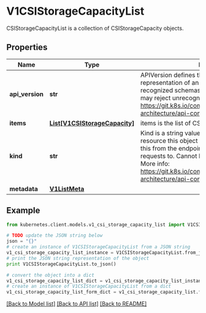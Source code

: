 # V1CSIStorageCapacityList

CSIStorageCapacityList is a collection of CSIStorageCapacity objects.

## Properties
Name | Type | Description | Notes
------------ | ------------- | ------------- | -------------
**api_version** | **str** | APIVersion defines the versioned schema of this representation of an object. Servers should convert recognized schemas to the latest internal value, and may reject unrecognized values. More info: https://git.k8s.io/community/contributors/devel/sig-architecture/api-conventions.md#resources | [optional] 
**items** | [**List[V1CSIStorageCapacity]**](V1CSIStorageCapacity.md) | items is the list of CSIStorageCapacity objects. | 
**kind** | **str** | Kind is a string value representing the REST resource this object represents. Servers may infer this from the endpoint the kubernetes.client submits requests to. Cannot be updated. In CamelCase. More info: https://git.k8s.io/community/contributors/devel/sig-architecture/api-conventions.md#types-kinds | [optional] 
**metadata** | [**V1ListMeta**](V1ListMeta.md) |  | [optional] 

## Example

```python
from kubernetes.client.models.v1_csi_storage_capacity_list import V1CSIStorageCapacityList

# TODO update the JSON string below
json = "{}"
# create an instance of V1CSIStorageCapacityList from a JSON string
v1_csi_storage_capacity_list_instance = V1CSIStorageCapacityList.from_json(json)
# print the JSON string representation of the object
print V1CSIStorageCapacityList.to_json()

# convert the object into a dict
v1_csi_storage_capacity_list_dict = v1_csi_storage_capacity_list_instance.to_dict()
# create an instance of V1CSIStorageCapacityList from a dict
v1_csi_storage_capacity_list_form_dict = v1_csi_storage_capacity_list.from_dict(v1_csi_storage_capacity_list_dict)
```
[[Back to Model list]](../README.md#documentation-for-models) [[Back to API list]](../README.md#documentation-for-api-endpoints) [[Back to README]](../README.md)


